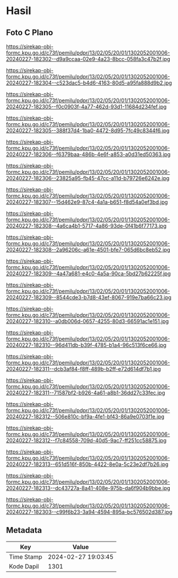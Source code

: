 # Hasil

## Foto C Plano

https://sirekap-obj-formc.kpu.go.id/c73f/pemilu/pdpr/13/02/05/20/01/1302052001006-20240227-182302--d9a9ccaa-02e9-4a23-8bcc-058fa3c47b2f.jpg

https://sirekap-obj-formc.kpu.go.id/c73f/pemilu/pdpr/13/02/05/20/01/1302052001006-20240227-182304--c523dac5-b4d6-4163-80d5-a95fa888d9b2.jpg

https://sirekap-obj-formc.kpu.go.id/c73f/pemilu/pdpr/13/02/05/20/01/1302052001006-20240227-182305--f0c0903f-4a77-462d-93d1-11684d234fef.jpg

https://sirekap-obj-formc.kpu.go.id/c73f/pemilu/pdpr/13/02/05/20/01/1302052001006-20240227-182305--388f37d4-1ba0-4472-8d95-7fc49c8344f6.jpg

https://sirekap-obj-formc.kpu.go.id/c73f/pemilu/pdpr/13/02/05/20/01/1302052001006-20240227-182306--f6379baa-486b-4e6f-a853-a0d31ed50363.jpg

https://sirekap-obj-formc.kpu.go.id/c73f/pemilu/pdpr/13/02/05/20/01/1302052001006-20240227-182306--23825a95-fb45-47cc-a11d-b79726e6242e.jpg

https://sirekap-obj-formc.kpu.go.id/c73f/pemilu/pdpr/13/02/05/20/01/1302052001006-20240227-182307--15d462e9-87c4-4a1a-b651-f8d54a0ef3bd.jpg

https://sirekap-obj-formc.kpu.go.id/c73f/pemilu/pdpr/13/02/05/20/01/1302052001006-20240227-182308--4a6ca4b1-5717-4a86-93de-0f41b6f77173.jpg

https://sirekap-obj-formc.kpu.go.id/c73f/pemilu/pdpr/13/02/05/20/01/1302052001006-20240227-182308--2a96206c-a61e-4501-bfe7-065d6bc8eb52.jpg

https://sirekap-obj-formc.kpu.go.id/c73f/pemilu/pdpr/13/02/05/20/01/1302052001006-20240227-182309--4a47a681-e4c0-4a5a-90ca-5bd27b62225f.jpg

https://sirekap-obj-formc.kpu.go.id/c73f/pemilu/pdpr/13/02/05/20/01/1302052001006-20240227-182309--8544cde3-b7d8-43ef-8067-919e7ba66c23.jpg

https://sirekap-obj-formc.kpu.go.id/c73f/pemilu/pdpr/13/02/05/20/01/1302052001006-20240227-182310--a0db006d-0657-4255-80d3-66591ac1e151.jpg

https://sirekap-obj-formc.kpu.go.id/c73f/pemilu/pdpr/13/02/05/20/01/1302052001006-20240227-182310--96d411db-b39f-4785-b1a4-96c513f6ce66.jpg

https://sirekap-obj-formc.kpu.go.id/c73f/pemilu/pdpr/13/02/05/20/01/1302052001006-20240227-182311--dcb3af84-f8ff-489b-b2ff-e72d614df7b1.jpg

https://sirekap-obj-formc.kpu.go.id/c73f/pemilu/pdpr/13/02/05/20/01/1302052001006-20240227-182311--71587bf2-b926-4a61-a8b1-36dd27c33fec.jpg

https://sirekap-obj-formc.kpu.go.id/c73f/pemilu/pdpr/13/02/05/20/01/1302052001006-20240227-182312--506e810c-bf9a-4fe1-bf43-86a9e0703f1e.jpg

https://sirekap-obj-formc.kpu.go.id/c73f/pemilu/pdpr/13/02/05/20/01/1302052001006-20240227-182312--f7c84558-709d-40d5-9ac7-ff251cc58875.jpg

https://sirekap-obj-formc.kpu.go.id/c73f/pemilu/pdpr/13/02/05/20/01/1302052001006-20240227-182313--651d516f-850b-4422-8e0a-5c23e2df7b26.jpg

https://sirekap-obj-formc.kpu.go.id/c73f/pemilu/pdpr/13/02/05/20/01/1302052001006-20240227-182313--dc43727a-8a41-408e-975b-da6f904b9bbe.jpg

https://sirekap-obj-formc.kpu.go.id/c73f/pemilu/pdpr/13/02/05/20/01/1302052001006-20240227-182303--c99f6b23-3a94-4594-895a-bc576502d387.jpg


## Metadata

| Key        | Value               |
| ---------- | ------------------- |
| Time Stamp | 2024-02-27 19:03:45 |
| Kode Dapil | 1301                |



